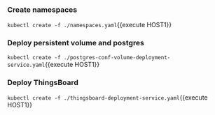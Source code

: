 ### Create namespaces

`kubectl create -f ./namespaces.yaml`{{execute HOST1}}

### Deploy persistent volume and postgres

`kubectl create -f ./postgres-conf-volume-deployment-service.yaml`{{execute HOST1}}

### Deploy ThingsBoard

`kubectl create -f ./thingsboard-deployment-service.yaml`{{execute HOST1}}
